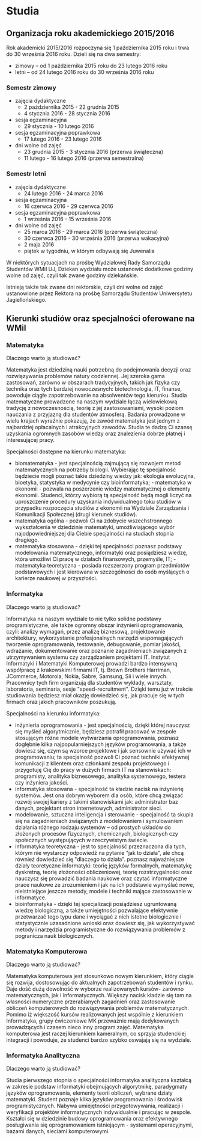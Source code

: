 # Studia

## Organizacja roku akademickiego 2015/2016

Rok akademicki 2015/2016 rozpoczyna się 1 października 2015 roku i trwa do 30 września 2016 roku. Dzieli się na dwa semestry: 

+ zimowy – od 1 października 2015 roku do 23 lutego 2016 roku 
+ letni – od 24 lutego 2016 roku do 30 września 2016 roku

### Semestr zimowy

+ zajęcia dydaktyczne
    + 2 października 2015 - 22 grudnia 2015
    + 4 stycznia 2016 - 28 stycznia 2016
+ sesja egzaminacyjna
    + 29 stycznia - 10 lutego 2016
+ sesja egzaminacyjna poprawkowa
    + 17 lutego 2016 - 23 lutego 2016
+ dni wolne od zajęć
    + 23 grudnia 2015 - 3 stycznia 2016 (przerwa świąteczna)
    + 11 lutego - 16 lutego 2016 (przerwa semestralna)

### Semestr letni

+ zajęcia dydaktyczne
    + 24 lutego 2016 - 24 marca 2016
+ sesja egzaminacyjna
    + 16 czerwca 2016 - 29 czerwca 2016
+ sesja egzaminacyjna poprawkowa
    + 1 września 2016 - 15 września 2016
+ dni wolne od zajęć
    + 25 marca 2016 - 29 marca 2016 (przerwa świąteczna)
    + 30 czerwca 2016 - 30 września 2016 (przerwa wakacyjna)
    + 2 maja 2016
    + piątek w tygodniu, w którym odbywają się Juwenalia

W niektórych sytuacjach na prośbę Wydziałowej Rady Samorządu Studentów WMiI UJ, Dziekan wydziału może ustanowić dodatkowe godziny wolne od zajęć, czyli tak zwane godziny dziekańskie.

Istnieją także tak zwane dni rektorskie, czyli dni wolne od zajęć ustanowione przez Rektora na prośbę Samorządu Studentów Uniwersytetu Jagiellońskiego.

## Kierunki studiów oraz specjalności oferowane na WMiI

### Matematyka

Dlaczego warto ją studiować?

Matematyka jest dziedziną nauki potrzebną do podejmowania decyzji oraz rozwiązywania problemów natury codziennej. Jej szeroka gama zastosowań, zarówno w obszarach tradycyjnych, takich jak fizyka czy technika oraz tych bardziej nowoczesnych: biotechnologia, IT, finanse, powoduje ciągłe zapotrzebowanie na absolwentów tego kierunku. Studia matematyczne prowadzone na naszym wydziale łączą wielowiekową tradycję z nowoczesnością, teorię z jej zastosowaniami, wysoki poziom nauczania z przyjazną dla studentów atmosferą. Badania prowadzone w wielu krajach wyraźnie pokazują, że zawód matematyka jest jednym z najbardziej opłacalnych i atrakcyjnych zawodów. Studia te dadzą Ci szansę uzyskania ogromnych zasobów wiedzy oraz znalezienia dobrze płatnej i interesującej pracy.

Specjalności dostępne na kierunku matematyka:

+ biomatematyka - jest specjalnością zajmującą się rozwojem metod matematycznych na potrzeby biologii. Wybierając tę specjalność będziecie mogli poznać takie dziedziny wiedzy jak: ekologia ewolucyjna, bioetyka, statystyka w medycynie czy bioinformatyka; - matematyka w ekonomii - pozwala na poszerzenie wiedzy matematycznej o elementy ekonomii. Studenci, którzy wybiorą tą specjalność będą mogli liczyć na uproszczenie procedury uzyskania indywidualnego toku studiów w przypadku rozpoczęcia studiów z ekonomii na Wydziale Zarządzania i Komunikacji Społecznej (drugi kierunek studiów).
+ matematyka ogólna - pozwoli Ci na zdobycie wszechstronnego wykształcenia w dziedzinie matematyki, umożliwiającego wybór najodpowiedniejszej dla Ciebie specjalności na studiach stopnia drugiego.
+ matematyka stosowana - dzięki tej specjalności poznasz podstawy modelowania matematycznego, informatyki oraz posiądziesz wiedzę, która umożliwi Ci pracę w działach finansowych, przemyśle, IT; - matematyka teoretyczna - posiada rozszerzony program przedmiotów podstawowych i jest kierowana w szczególności do osób myślących o karierze naukowej w przyszłości.

### Informatyka

Dlaczego warto ją studiować?

Informatyka na naszym wydziale to nie tylko solidne podstawy programistyczne, ale także ogromny obszar inżynierii oprogramowania, czyli: analizy wymagań, przez analizę biznesową, projektowanie architektury, wykorzystanie profesjonalnych narzędzi wspomagających tworzenie oprogramowania, testowanie, debugowanie, pomiar jakości, wdrażanie, dokumentowanie oraz poznanie zagadnieniach związanych z utrzymywaniem systemu czy zarządzaniem projektami IT. Instytut Informatyki i Matematyki Komputerowej prowadzi bardzo intensywną współpracę z krakowskimi firmami IT, tj. Brown Brothers Harriman, JCommerce, Motorola, Nokia, Sabre, Samsung, Sii i wiele innych. Pracownicy tych firm organizują dla studentów wykłady, warsztaty, laboratoria, seminaria, sesje "speed-recruitment". Dzięki temu już w trakcie studiowania będziesz miał okazję dowiedzieć się, jak pracuje się w tych firmach oraz jakich pracowników poszukują.

Specjalności na kierunku informatyka:

+ inżynieria oprogramowania - jest specjalnością, dzięki której nauczysz się myśleć algorytmicznie, będziesz potrafił pracować w zespole stosującym różne modele wytwarzania oprogramowania, poznasz dogłębnie kilka najpopularniejszych języków programowania, a także dowiesz się, czym są wzorce projektowe i jak sensownie używać ich w programowaniu; ta specjalność pozwoli Ci poznać techniki efektywnej komunikacji z klientem oraz członkami zespołu projektowego i przygotuję Cię do pracy w dużych firmach IT na stanowiskach: programisty, analityka biznesowego, analityka systemowego, testera czy inżyniera jakości.
+ informatyka stosowana - specjalność ta kładzie nacisk na inżynierię systemów. Jest ona dobrym wyborem dla osób, które chcą związać rozwój swojej kariery z takimi stanowiskami jak: administrator baz danych, projektant stron internetowych, administrator sieci.
+ modelowanie, sztuczna inteligencja i sterowanie - specjalność ta skupia się na zagadnieniach związanych z modelowaniem i symulowaniem działania różnego rodzaju systemów – od prostych układów do złożonych procesów fizycznych, chemicznych, biologicznych czy społecznych występujących w rzeczywistym świecie.
+ informatyka teoretyczna - jest to specjalność przeznaczona dla tych, którym nie wystarczy odpowiedź na pytanie "jak to działa", ale chcą również dowiedzieć się "dlaczego to działa". poznasz najważniejsze działy teoretyczne informatyki: teorię języków formalnych, matematykę dyskretną, teorię złożoności obliczeniowej, teorię rozstrzygalności oraz nauczysz się prowadzić badania naukowe oraz czytać informatyczne prace naukowe ze zrozumieniem i jak na ich podstawie wymyślać nowe, nieistniejące jeszcze metody, modele i techniki mające zastosowanie w informatyce.
+ bioinformatyka - dzięki tej specjalizacji posiądziesz ugruntowaną wiedzę biologiczną, a także umiejętności pozwalające efektywnie przetwarzać tego typu dane i wyciągać z nich istotne biologicznie i statystycznie uzasadnione wnioski oraz dowiesz się, jak wykorzystywać metody i narzędzia programistyczne do rozwiązywania problemów z pogranicza nauk biologicznych.

### Matematyka Komputerowa

Dlaczego warto ją studiować?

Matematyka komputerowa jest stosunkowo nowym kierunkiem, który ciągle się rozwija, dostosowując do aktualnych zapotrzebowań studentów i rynku. Daje dość dużą dowolność w wyborze realizowanych kursów- zarówno matematycznych, jak i informatycznych. Większy nacisk kładzie się tam na własności numeryczne przerabianych zagadnień oraz zastosowanie obliczeń komputerowych do rozwiązywania problemów matematycznych. Pomimo iż większość kursów realizowanych jest wspólnie z kierunkiem Informatyka, grupy ćwiczeniowe MK przeważnie mają dedykowanych prowadzących i czasem nieco inny program zajęć. Matematyka komputerowa jest raczej kierunkiem kameralnym, co sprzyja studenckiej integracji i powoduje, że studenci bardzo szybko oswajają się na wydziale.

### Informatyka Analityczna

Dlaczego warto ją studiować?

Studia pierwszego stopnia o specjalności informatyka analityczna kształcą w zakresie podstaw informatyki obejmujących algorytmikę, paradygmaty języków oprogramowania, elementy teorii obliczeń, wybrane działy matematyki. Student poznaje kilka języków programowania i środowisk programistycznych. Nabywa umiejętności przygotowywania, realizacji i weryfikacji projektów informatycznych indywidualnie i pracując w zespole. Kształci się w dziedzinie budowy oprogramowania oraz efektywnego posługiwania się oprogramowaniem istniejącym - systemami operacyjnymi, bazami danych, sieciami komputerowymi.
